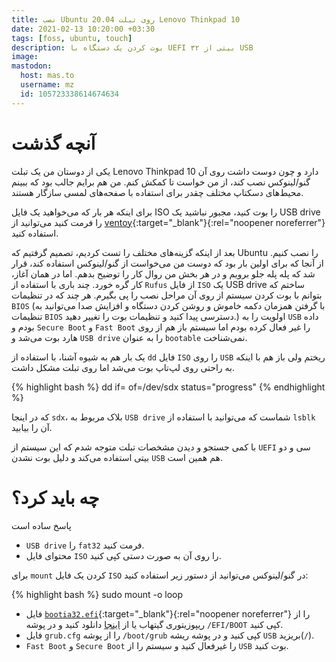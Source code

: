 ```yaml
---
title: نصب Ubuntu 20.04 روی تبلت Lenovo Thinkpad 10
date: 2021-02-13 10:20:00 +03:30
tags: [foss, ubuntu, touch]
description: بوت کردن یک دستگاه با UEFI ۳۲ بیتی از USB
image:
mastodon:
  host: mas.to
  username: mz
  id: 105723338614674634
---
```


# آنچه گذشت


یکی از دوستان من یک تبلت Lenovo Thinkpad 10 دارد و چون دوست داشت روی آن گنو/لینوکس نصب کند، از من خواست تا کمکش کنم. من هم برایم جالب بود که ببینم محیط‌های دسکتاپ مختلف چقدر برای استفاده با صفحه‌های لمسی سازگار هستند.

برای اینکه هر بار که می‌خواهید یک فایل ISO را بوت کنید، مجبور نباشید یک USB drive را فرمت کنید می‌توانید از [ventoy](https://github.com/ventoy/Ventoy){:target="_blank"}{:rel="noopener noreferrer"} استفاده کنید.

بعد از اینکه گزینه‌های مختلف را تست کردیم، تصمیم گرفتیم که Ubuntu را نصب کنیم. از آنجا که برای اولین بار بود که دوست من می‌خواست از گنو/لینوکس استفاده کند، قرار شد که پله پله جلو برویم و در هر بخش من روال کار را توضیح بدهم. اما در همان آغاز، کار گره خورد. چند باری با استفاده از `Rufus`  از فایل `ISO` یک USB drive ساختم که بتوانم با بوت کردن سیستم از روی آن مراحل نصب را پی بگیرم. هر چند که در تنظیمات `BIOS` (با گرفتن همزمان دکمه خاموش و روشن کردن دستگاه و افزایش صدا می‌توانید به تنظیمات `BIOS` دسترسی پیدا کنید و تنظیمات بوت را تغییر دهید.) اولویت را به `USB` داده بودم و `Secure Boot` و `Fast Boot` را غیر فعال کرده بودم اما سیستم باز هم از روی هارد بوت می‌شد و `USB drive`  را به عنوان `bootable` نمی‌شناخت.

یک بار هم به شیوه آشنا، با استفاده از `dd` فایل `ISO` را روی `USB` ریختم ولی باز هم با اینکه به راحتی روی لپ‌تاپ بوت می‌شد اما روی تبلت مشکل داشت.

<div class="code-block">
{% highlight bash %}
dd if=<PATH-TO-A-LIVE-ISO> of=/dev/sdx status="progress"
{% endhighlight %}
</div>

که در اینجا `sdx`، بلاک مربوط به `USB drive` شماست که می‌توانید با استفاده از `lsblk` آن را بیابید.

با کمی جستجو و دیدن مشخصات تبلت متوجه شدم که این سیستم از ‪`UEFI`‬ سی و دو بیتی استفاده می‌کند و دلیل بوت نشدن `USB` هم همین است.

# چه باید کرد؟

پاسخ ساده است

- `USB drive` را `fat32` فرمت کنید.
- محتوای فایل `ISO` را روی آن به صورت دستی کپی کنید.

برای `mount` کردن یک فایل `ISO` در گنو/لینوکس می‌توانید از دستور زیر استفاده کنید:
<div class="code-block">
{% highlight bash %}
sudo mount -o loop <PATH-TO-A-LIVE-ISO> <PATH-TO-THE-FOLDER-YOU-WANT-TO-MOUNT-THE-ISO
{% endhighlight %}
</div>

- فایل [`bootia32.efi`](https://github.com/hirotakaster/baytail-bootia32.efi){:target="_blank"}{:rel="noopener noreferrer"} را از ریپوزیتوری گیتهاب یا از [اینجا](bootia32.efi) دانلود کنید و در پوشه `/EFI/BOOT` کپی کنید.
- فایل `grub.cfg` را از پوشه `/boot/grub` کپی کنید و در پوشه ریشه `USB` بریزید(`/`).
- `Fast Boot` و `Secure Boot` را غیرفعال کنید و سیستم را از `USB` بوت کنید.


